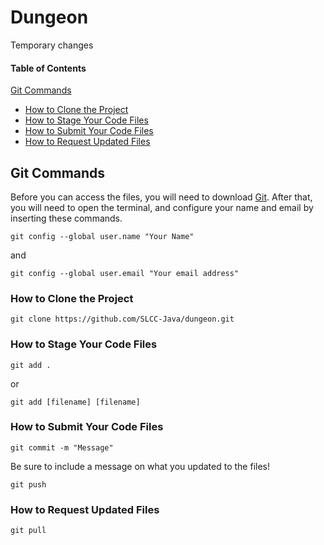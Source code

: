 # Dungeon

Temporary changes

#### Table of Contents

[Git Commands](#git-commands)
* [How to Clone the Project](#how-to-clone-the-project)
* [How to Stage Your Code Files](#how-to-stage-your-code-files)
* [How to Submit Your Code Files](#how-to-submit-your-code-files)
* [How to Request Updated Files](#how-to-request-updated-files)

## Git Commands

Before you can access the files, you will need to download [Git](https://git-scm.com/). After that, you will need to open the terminal, and configure your name and email by inserting these commands.
````shell
git config --global user.name "Your Name"
````
and
````shell
git config --global user.email "Your email address"
````

### How to Clone the Project
````shell
git clone https://github.com/SLCC-Java/dungeon.git
````

### How to Stage Your Code Files
````shell
git add .
````
or
````shell
git add [filename] [filename]
````
### How to Submit Your Code Files
````shell
git commit -m "Message"
````
Be sure to include a message on what you updated to the files!

````shell
git push
````


### How to Request Updated Files

````shell
git pull
````